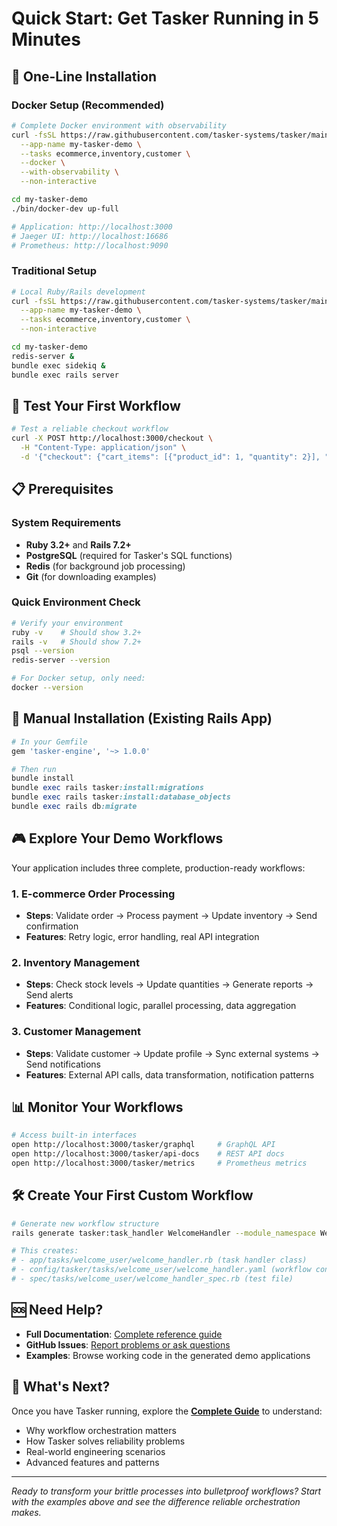 # Quick Start: Get Tasker Running in 5 Minutes

## 🚀 One-Line Installation

### Docker Setup (Recommended)
```bash
# Complete Docker environment with observability
curl -fsSL https://raw.githubusercontent.com/tasker-systems/tasker/main/scripts/install-tasker-app.sh | bash -s -- \
  --app-name my-tasker-demo \
  --tasks ecommerce,inventory,customer \
  --docker \
  --with-observability \
  --non-interactive

cd my-tasker-demo
./bin/docker-dev up-full

# Application: http://localhost:3000
# Jaeger UI: http://localhost:16686
# Prometheus: http://localhost:9090
```

### Traditional Setup
```bash
# Local Ruby/Rails development
curl -fsSL https://raw.githubusercontent.com/tasker-systems/tasker/main/scripts/install-tasker-app.sh | bash -s -- \
  --app-name my-tasker-demo \
  --tasks ecommerce,inventory,customer \
  --non-interactive

cd my-tasker-demo
redis-server &
bundle exec sidekiq &
bundle exec rails server
```

## 🧪 Test Your First Workflow

```bash
# Test a reliable checkout workflow
curl -X POST http://localhost:3000/checkout \
  -H "Content-Type: application/json" \
  -d '{"checkout": {"cart_items": [{"product_id": 1, "quantity": 2}], "payment_info": {"token": "test_success_visa", "amount": 100.00}, "customer_info": {"email": "test@example.com", "name": "Test Customer"}}}'
```

## 📋 Prerequisites

### System Requirements
- **Ruby 3.2+** and **Rails 7.2+**
- **PostgreSQL** (required for Tasker's SQL functions)
- **Redis** (for background job processing)
- **Git** (for downloading examples)

### Quick Environment Check
```bash
# Verify your environment
ruby -v    # Should show 3.2+
rails -v   # Should show 7.2+
psql --version
redis-server --version

# For Docker setup, only need:
docker --version
```

## 🔧 Manual Installation (Existing Rails App)

```ruby
# In your Gemfile
gem 'tasker-engine', '~> 1.0.0'

# Then run
bundle install
bundle exec rails tasker:install:migrations
bundle exec rails tasker:install:database_objects
bundle exec rails db:migrate
```

## 🎮 Explore Your Demo Workflows

Your application includes three complete, production-ready workflows:

### 1. **E-commerce Order Processing**
- **Steps**: Validate order → Process payment → Update inventory → Send confirmation
- **Features**: Retry logic, error handling, real API integration

### 2. **Inventory Management**
- **Steps**: Check stock levels → Update quantities → Generate reports → Send alerts
- **Features**: Conditional logic, parallel processing, data aggregation

### 3. **Customer Management**
- **Steps**: Validate customer → Update profile → Sync external systems → Send notifications
- **Features**: External API calls, data transformation, notification patterns

## 📊 Monitor Your Workflows

```bash
# Access built-in interfaces
open http://localhost:3000/tasker/graphql     # GraphQL API
open http://localhost:3000/tasker/api-docs    # REST API docs
open http://localhost:3000/tasker/metrics     # Prometheus metrics
```

## 🛠️ Create Your First Custom Workflow

```bash
# Generate new workflow structure
rails generate tasker:task_handler WelcomeHandler --module_namespace WelcomeUser

# This creates:
# - app/tasks/welcome_user/welcome_handler.rb (task handler class)
# - config/tasker/tasks/welcome_user/welcome_handler.yaml (workflow configuration)
# - spec/tasks/welcome_user/welcome_handler_spec.rb (test file)
```

## 🆘 Need Help?

- **Full Documentation**: [Complete reference guide](./docs/QUICK_START.md)
- **GitHub Issues**: [Report problems or ask questions](https://github.com/tasker-systems/tasker/issues)
- **Examples**: Browse working code in the generated demo applications

## 🔗 What's Next?

Once you have Tasker running, explore the **[Complete Guide](./getting-started.md)** to understand:
- Why workflow orchestration matters
- How Tasker solves reliability problems
- Real-world engineering scenarios
- Advanced features and patterns

---

*Ready to transform your brittle processes into bulletproof workflows? Start with the examples above and see the difference reliable orchestration makes.*
